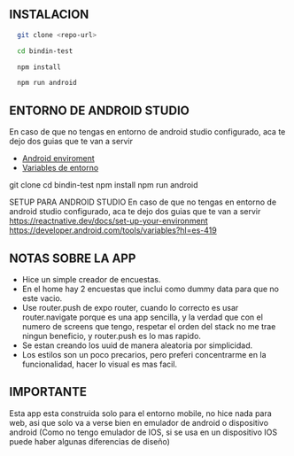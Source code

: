 
## INSTALACION

```bash
  git clone <repo-url>
```
```bash
  cd bindin-test
```
```bash
  npm install
```

```bash
  npm run android
```

## ENTORNO DE ANDROID STUDIO
En caso de que no tengas en entorno de android studio configurado, aca te dejo dos guias que te van a servir
 - [Android enviroment](https://reactnative.dev/docs/set-up-your-environment)
 - [Variables de entorno](https://developer.android.com/tools/variables?hl=es-419)



git clone <repo-url>
cd bindin-test
npm install
npm run android

SETUP PARA ANDROID STUDIO
En caso de que no tengas en entorno de android studio configurado, aca te dejo dos guias que te van a servir
https://reactnative.dev/docs/set-up-your-environment
https://developer.android.com/tools/variables?hl=es-419

## NOTAS SOBRE LA APP 
- Hice un simple creador de encuestas.
- En el home hay 2 encuestas que inclui como dummy data para que no este vacio.
- Use router.push de expo router, cuando lo correcto es usar router.navigate porque es una app sencilla, y la verdad que con el numero de screens que tengo, respetar el orden del stack no me trae ningun beneficio, y router.push es lo mas rapido.
- Se estan creando los uuid de manera aleatoria por simplicidad.
- Los estilos son un poco precarios, pero preferi concentrarme en la funcionalidad, hacer lo visual es mas facil.

## IMPORTANTE
Esta app esta construida solo para el entorno mobile, no hice nada para web, asi que solo va a verse bien en emulador de android o dispositivo android (Como no tengo emulador de IOS, si se usa en un dispositivo IOS puede haber algunas diferencias de diseño)